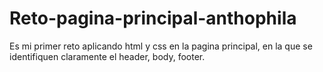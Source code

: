 # Reto-pagina-principal-anthophila
Es mi primer reto aplicando html y css en la pagina principal, en la que se identifiquen claramente el header, body, footer.
